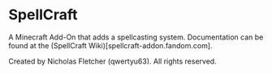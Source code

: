 # SpellCraft
A Minecraft Add-On that adds a spellcasting system. Documentation can be found at the (SpellCraft Wiki)[spellcraft-addon.fandom.com].

Created by Nicholas Fletcher (qwertyu63). All rights reserved.
